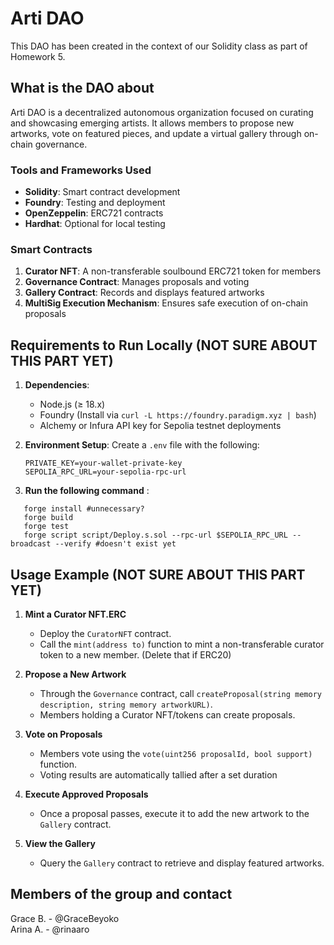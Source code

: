 # Arti DAO

This DAO has been created in the context of our Solidity class as part of Homework 5.

## What is the DAO about
Arti DAO is a decentralized autonomous organization focused on curating and showcasing emerging artists. It allows members to propose new artworks, vote on featured pieces, and update a virtual gallery through on-chain governance.

### Tools and Frameworks Used
- **Solidity**: Smart contract development
- **Foundry**: Testing and deployment
- **OpenZeppelin**: ERC721 contracts
- **Hardhat**: Optional for local testing

### Smart Contracts
1. **Curator NFT**: A non-transferable soulbound ERC721 token for members
2. **Governance Contract**: Manages proposals and voting
3. **Gallery Contract**: Records and displays featured artworks
4. **MultiSig Execution Mechanism**: Ensures safe execution of on-chain proposals

## Requirements to Run Locally (NOT SURE ABOUT THIS PART YET)
1. **Dependencies**:
   - Node.js (≥ 18.x)
   - Foundry (Install via `curl -L https://foundry.paradigm.xyz | bash`)
   - Alchemy or Infura API key for Sepolia testnet deployments

2. **Environment Setup**:
   Create a `.env` file with the following:
   ```plaintext
   PRIVATE_KEY=your-wallet-private-key
   SEPOLIA_RPC_URL=your-sepolia-rpc-url

3. **Run the following command** : 
```plaintext
   forge install #unnecessary?
   forge build
   forge test
   forge script script/Deploy.s.sol --rpc-url $SEPOLIA_RPC_URL --broadcast --verify #doesn't exist yet
```

## Usage Example  (NOT SURE ABOUT THIS PART YET)
1. **Mint a Curator NFT.ERC**  
   - Deploy the `CuratorNFT` contract.
   - Call the `mint(address to)` function to mint a non-transferable curator token to a new member. (Delete that if ERC20)

2. **Propose a New Artwork**  
   - Through the `Governance` contract, call `createProposal(string memory description, string memory artworkURL)`.
   - Members holding a Curator NFT/tokens can create proposals.

3. **Vote on Proposals**  
   - Members vote using the `vote(uint256 proposalId, bool support)` function.
   - Voting results are automatically tallied after a set duration

4. **Execute Approved Proposals**  
   - Once a proposal passes, execute it to add the new artwork to the `Gallery` contract.

5. **View the Gallery**  
   - Query the `Gallery` contract to retrieve and display featured artworks.

## Members of the group and contact 
Grace B. - @GraceBeyoko <br> 
Arina A. - @rinaaro <br>


